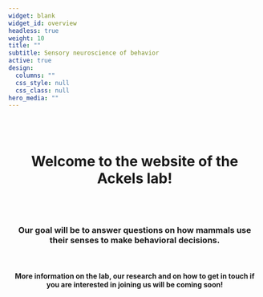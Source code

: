 ```yaml
---
widget: blank
widget_id: overview
headless: true
weight: 10
title: ""
subtitle: Sensory neuroscience of behavior
active: true
design:
  columns: ""
  css_style: null
  css_class: null
hero_media: ""
---
```



<!-- <h1 style="text-align: center;">Sensory neuroscience of behaviour lab</h1> -->

<br>
<br>

<h1 style="text-align: center;">Welcome to the website of the  
 <br>
Ackels lab!  </h1>
<br>
<br>
<h3 style="text-align: center;">Our goal will be to answer questions on how mammals use their senses to make behavioral decisions.</h3>
<br>
<h4 style="text-align: center;">More information on the lab, our research and on how to get in touch if you are interested in joining us will be coming soon!  </h4>

